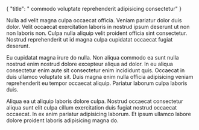 {
  "title": " commodo voluptate reprehenderit adipisicing consectetur"
}

Nulla ad velit magna culpa occaecat officia. Veniam pariatur dolor duis dolor. Velit occaecat exercitation laboris in nostrud ipsum deserunt ut non non laboris non. Culpa nulla aliquip velit proident officia sint consectetur. Nostrud reprehenderit ut id magna culpa cupidatat occaecat fugiat deserunt.

Eu cupidatat magna irure do nulla. Non aliqua commodo ea sunt nulla nostrud enim nostrud dolore excepteur aliqua ad dolor. In eu aliqua consectetur enim aute sit consectetur enim incididunt quis. Occaecat in duis ullamco voluptate sit. Duis magna enim nulla officia adipisicing veniam reprehenderit eu tempor occaecat aliquip. Pariatur laborum culpa laboris duis.

Aliqua ea ut aliquip laboris dolore culpa. Nostrud occaecat consectetur aliqua sunt elit culpa cillum exercitation duis fugiat nostrud occaecat occaecat. In ex anim pariatur adipisicing laborum. Et ipsum ullamco labore dolore proident laboris adipisicing magna do.